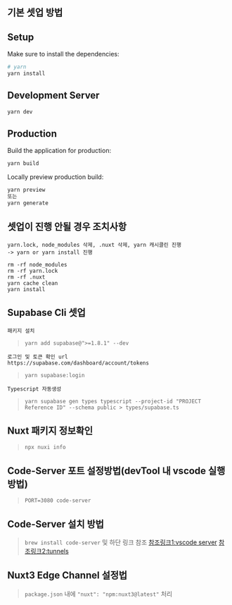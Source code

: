 
## 기본 셋업 방법

## Setup

Make sure to install the dependencies:

```bash
# yarn
yarn install
```

## Development Server

```bash
yarn dev
```

## Production

Build the application for production:

```bash
yarn build
```

Locally preview production build:

```bash
yarn preview
또는
yarn generate
```

## 셋업이 진행 안될 경우 조치사항
```
yarn.lock, node_modules 삭제, .nuxt 삭제, yarn 캐시클린 진행 
-> yarn or yarn install 진행
```
```
rm -rf node_modules
rm -rf yarn.lock
rm -rf .nuxt
yarn cache clean
yarn install
```

## Supabase Cli 셋업
```
패키지 설치
```
> `yarn add supabase@">=1.8.1" --dev`

```
로그인 및 토큰 확인 url
https://supabase.com/dashboard/account/tokens
```
> `yarn supabase:login`

```
Typescript 자동생성
```
> `yarn supabase gen types typescript --project-id "PROJECT Reference ID" --schema public > types/supabase.ts`


## Nuxt 패키지 정보확인
> `npx nuxi info`

## Code-Server 포트 설정방법(devTool 내 vscode 실행방법)
> `PORT=3080 code-server`

## Code-Server 설치 방법
> `brew install code-server` 및 하단 링크 참조
> [참조링크1:vscode server](https://code.visualstudio.com/docs/remote/vscode-server)
> [참조링크2:tunnels](https://code.visualstudio.com/docs/remote/tunnels#_using-the-vs-code-ui)

## Nuxt3 Edge Channel 설정법
> `package.json` 내에 `"nuxt": "npm:nuxt3@latest"` 처리
